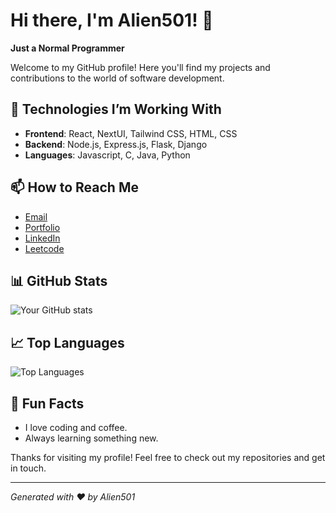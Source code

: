 # Hi there, I'm Alien501! 👋

**Just a Normal Programmer** 

Welcome to my GitHub profile! Here you'll find my projects and contributions to the world of software development.

## 🌱 Technologies I’m Working With
- **Frontend**: React, NextUI, Tailwind CSS, HTML, CSS
- **Backend**: Node.js, Express.js, Flask, Django
- **Languages**: Javascript, C, Java, Python

## 📫 How to Reach Me
- [Email](mailto:cvignesh404@gmail.com)
- [Portfolio](https://portfolio-alien501s-projects.vercel.app/)
- [LinkedIn](https://www.linkedin.com/in/vignesh-chellapandi-2207b5257/)
- [Leetcode](https://leetcode.com/u/cvignesh404/)

## 📊 GitHub Stats
![Your GitHub stats](https://github-readme-stats.vercel.app/api?username=Alien501&show_icons=true&theme=radical)

## 📈 Top Languages
![Top Languages](https://github-readme-stats.vercel.app/api/top-langs/?username=Alien501&layout=compact&theme=radical)

## 🚀 Fun Facts
- I love coding and coffee.
- Always learning something new.

Thanks for visiting my profile! Feel free to check out my repositories and get in touch.

---
*Generated with ❤️ by Alien501*

